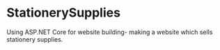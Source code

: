 # StationerySupplies
Using ASP.NET Core for website building- making a website which sells stationery supplies. 
